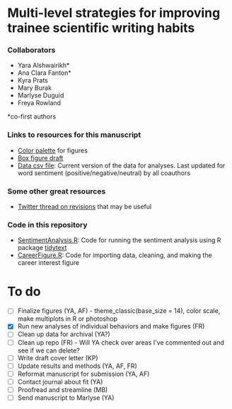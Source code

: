 # Multi-level strategies for improving trainee scientific writing habits

### Collaborators

- Yara Alshwairikh*
- Ana Clara Fanton*
- Kyra Prats
- Mary Burak
- Marlyse Duguid
- Freya Rowland

*co-first authors

### Links to resources for this manuscript
* [Color palette](<https://coolors.co/405364-585b74-6c5b7b-966480-c6798f-df858e-eda09c> "Color palette") for figures
* [Box figure draft](<https://docs.google.com/presentation/d/1CSUlPH7a5M1es4IyuSy8WH2JvQX9nPUwl5_y_ahd9Xg/edit#slide=id.gcb8342311d_1_0.>)
* [Data csv file](<data/dataclean_Nov2.csv>): Current version of the data for analyses. Last updated for word sentiment (positive/negative/neutral) by all coauthors

### Some other great resources
* [Twitter thread on revisions](<https://twitter.com/ellycknight/status/1456339626310782978>) that may be useful

### Code in this repository
* [SentimentAnalysis.R](<code/SentimentAnalysis.R>): Code for running the sentiment analysis using R package [tidytext](<https://www.tidytextmining.com/sentiment.html>)
* [CareerFigure.R](<code/CareerFigure.R>): Code for importing data, cleaning, and making the career interest figure

# To do
- [ ] Finalize figures (YA, AF) - theme_classic(base_size = 14), color scale, make multiplots in R or photoshop
- [x] Run new analyses of individual behaviors and make figures (FR)
- [ ] Clean up data for archival (YA?)
- [ ] Clean up repo (FR) - Will YA check over areas I've commented out and see if we can delete?
- [ ] Write draft cover letter (KP)
- [ ] Update results and methods (YA, AF, FR)
- [ ] Reformat manuscript for submission (YA, AF)
- [ ] Contact journal about fit (YA)
- [ ] Proofread and streamline (MB)
- [ ] Send manuscript to Marlyse (YA)
